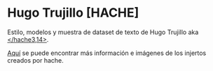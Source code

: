 # Hugo Trujillo [HACHE]

Estilo, modelos y muestra de dataset de texto de Hugo Trujillo aka [</hache3,14>](https://hacheg.github.io/myArtPortafolio/index.html).

[Aquí]() se puede encontrar más información e imágenes de los injertos creados por hache.
